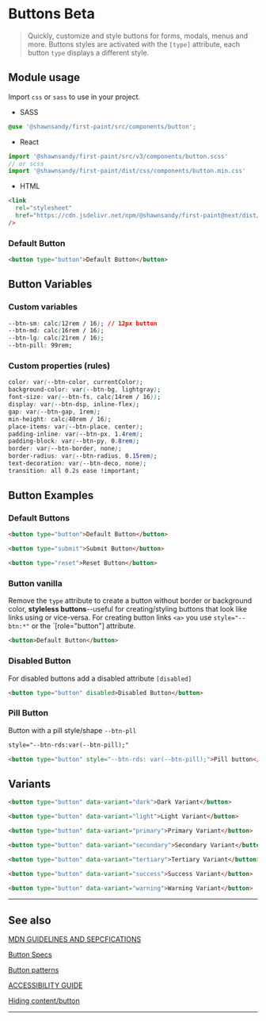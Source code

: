 # Buttons <span role="note" style="--note: var(--beta)">Beta</span>

> Quickly, customize and style buttons for forms, modals, menus and more. Buttons styles are activated with the `[type]` attribute, each button `type` displays a different style.

## Module usage

Import `css` or `sass` to use in your project.

- SASS

```scss
@use '@shawnsandy/first-paint/src/components/button';
```

- React

```jsx
import '@shawnsandy/first-paint/src/v3/components/button.scss'
// or scss
import '@shawnsandy/first-paint/dist/css/components/button.min.css'
```

- HTML

```html
<link
  rel="stylesheet"
  href="https://cdn.jsdelivr.net/npm/@shawnsandy/first-paint@next/dist/css/components/button.min.css"
/>
```

### Default Button

```html preview
<button type="button">Default Button</button>
```

## Button Variables

### Custom variables

```css
--btn-sm: calc(12rem / 16); // 12px button
--btn-md: calc(16rem / 16);
--btn-lg: calc(21rem / 16);
--btn-pill: 99rem;
```

### Custom properties (rules)

```css
color: var(--btn-color, currentColor);
background-color: var(--btn-bg, lightgray);
font-size: var(--btn-fs, calc(14rem / 16));
display: var(--btn-dsp, inline-flex);
gap: var(--btn-gap, 1rem);
min-height: calc(40rem / 16);
place-items: var(--btn-place, center);
padding-inline: var(--btn-px, 1.4rem);
padding-block: var(--btn-py, 0.8rem);
border: var(--btn-border, none);
border-radius: var(--btn-radius, 0.15rem);
text-decoration: var(--btn-deco, none);
transition: all 0.2s ease !important;
```

## Button Examples

### Default Buttons

```html preview
<button type="button">Default Button</button>
```

```html preview
<button type="submit">Submit Button</button>
```

```html preview
<button type="reset">Reset Button</button>
```

### Button vanilla

Remove the `type` attribute to create a button without border or background color, **styleless buttons**--useful for creating/styling buttons that look like links using or vice-versa. For creating button links `<a>` you use `style="--btn:*"` or the `[role="button"] attribute.

```html preview
<button>Default Button</button>
```

### Disabled Button

For disabled buttons add a disabled attribute `[disabled]`

```html preview
<button type="button" disabled>Disabled Button</button>
```

### Pill Button

Button with a pill style/shape `--btn-pll`

```html
style="--btn-rds:var(--btn-pill);"
```

```html preview
<button type="button" style="--btn-rds: var(--btn-pill);">Pill button</button>
```

## Variants

```html preview
<button type="button" data-variant="dark">Dark Variant</button>
```

```html preview
<button type="button" data-variant="light">Light Variant</button>
```

```html preview
<button type="button" data-variant="primary">Primary Variant</button>
```

```html preview
<button type="button" data-variant="secondary">Secondary Variant</button>
```

```html preview
<button type="button" data-variant="tertiary">Tertiary Variant</button>
```

```html preview
<button type="button" data-variant="success">Success Variant</button>
```

```html preview
<button type="button" data-variant="warning">Warning Variant</button>
```

---

## See also

[MDN GUIDELINES AND SEPCFICATIONS](https://developer.mozilla.org/en-US/docs/Web/HTML/Element/button)

[Button Specs](https://html.spec.whatwg.org/multipage/form-elements.html#the-button-element)

[Button patterns](https://w3c.github.io/aria-practices/examples/button/button.html)

[ACCESSIBILITY GUIDE](https://developer.mozilla.org/en-US/docs/Web/Accessibility/ARIA/Roles/button_role)

[Hiding content/button](https://gomakethings.com/hidden-content-for-better-a11y/#hiding-the-link)

---

